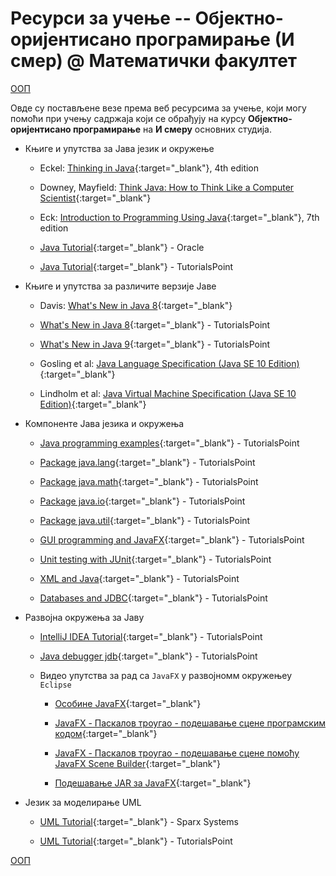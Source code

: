# Ресурси за учење -- Објектно-оријентисано програмирање (И смер) @ Математички факултет

[ООП](/README.md)

Овде су постављене везе према веб ресурсима за учење, који могу помоћи при учењу садржаја који се обрађују на курсу **Објектно-оријентисано програмирање** на **И смеру** основних студија.

* Књиге и упутства за Јава језик и окружење

  * Eckel: [Thinking in Java](https://archive.org/details/TIJ4CcR1){:target="_blank"}, 4th edition  

  * Downey, Mayfield: [Think Java: How to Think Like a Computer Scientist](http://greenteapress.com/thinkjava6/html/index.html){:target="_blank"}  

  * Eck: [Introduction to Programming Using Java](http://math.hws.edu/javanotes/){:target="_blank"}, 7th edition

  * [Java Tutorial](https://docs.oracle.com/javase/tutorial/){:target="_blank"} - Oracle

  * [Java Tutorial](https://www.tutorialspoint.com/java/index.htm){:target="_blank"} - TutorialsPoint

* Књиге и упутства за различите верзије Јаве

  * Davis: [What's New in Java 8](https://leanpub.com/whatsnewinjava8/read){:target="_blank"}  

  * [What's New in Java 8](https://www.tutorialspoint.com/java8/index.htm){:target="_blank"} - TutorialsPoint  

  * [What's New in Java 9](https://www.tutorialspoint.com/java9/index.htm){:target="_blank"} - TutorialsPoint  

  * Gosling et al: [Java Language Specification (Java SE 10 Edition)](https://docs.oracle.com/javase/specs/jls/se10/html/index.html){:target="_blank"}

  * Lindholm et al: [Java Virtual Machine Specification (Java SE 10 Edition)](https://docs.oracle.com/javase/specs/jvms/se10/html/index.html){:target="_blank"}

* Компоненте Јава језика и окружења  

  * [Java programming examples](https://www.tutorialspoint.com/javaexamples/index.htm){:target="_blank"} - TutorialsPoint  

  * [Package java.lang](https://www.tutorialspoint.com/java/lang/index.htm){:target="_blank"} - TutorialsPoint  

  * [Package java.math](https://www.tutorialspoint.com/java/math/index.htm){:target="_blank"} - TutorialsPoint  

  * [Package java.io](https://www.tutorialspoint.com/java/io/index.htm){:target="_blank"} - TutorialsPoint  

  * [Package java.util](https://www.tutorialspoint.com/java/util/index.htm){:target="_blank"} - TutorialsPoint  

  * [GUI programming and JavaFX](https://www.tutorialspoint.com/javafx/index.htm){:target="_blank"} - TutorialsPoint

  * [Unit testing with JUnit](https://www.tutorialspoint.com/junit/){:target="_blank"} - TutorialsPoint  

  * [XML and Java](https://www.tutorialspoint.com/java_xml/index.htm){:target="_blank"} - TutorialsPoint

  * [Databases and JDBC](http://www.tutorialspoint.com/jdbc/){:target="_blank"} - TutorialsPoint

* Развојна окружења за Јаву

  * [IntelliJ IDEA Tutorial](https://www.tutorialspoint.com/intellij_idea/index.htm){:target="_blank"} - TutorialsPoint

  * [Java debugger jdb](https://www.tutorialspoint.com/jdb/index.htm){:target="_blank"} - TutorialsPoint  

  * Видео упутства за рад са `JavaFX` у развојномм окружењеу `Eclipse`

    * [Особине JavaFX](https://www.youtube.com/watch?v=Y-c978bikns&index=4&t=0s&list=PL4uJwj46TjzPI5jJ-D-tx9gW_3ZUnjp1B){:target="_blank"}

    * [JavaFX - Паскалов троугао - подешавање сцене програмским кодом](https://www.youtube.com/watch?v=TMaE7L9aaLU&index=5&t=0s&list=PL4uJwj46TjzPI5jJ-D-tx9gW_3ZUnjp1B){:target="_blank"}

    * [JavaFX - Паскалов троугао - подешавање сцене помоћу JavaFX Scene Builder](https://www.youtube.com/watch?v=TMaE7L9aaLU&index=5&t=0s&list=PL4uJwj46TjzPI5jJ-D-tx9gW_3ZUnjp1B){:target="_blank"}

    * [Подешавање JAR за JavaFX](https://www.youtube.com/watch?v=QMD0JHiz6PQ&index=2&t=0s&list=PL4uJwj46TjzPI5jJ-D-tx9gW_3ZUnjp1B){:target="_blank"}

* Језик за моделирање UML

  * [UML Tutorial](https://www.sparxsystems.com/resources/uml2_tutorial/index.html){:target="_blank"}  - Sparx Systems

  * [UML Tutorial](http://www.tutorialspoint.com/uml/){:target="_blank"}  - TutorialsPoint

[ООП](/README.md)